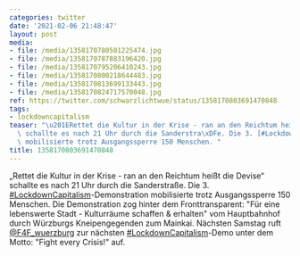 ```yaml
---
categories: twitter
date: '2021-02-06 21:48:47'
layout: post
media:
- file: /media/1358170780501225474.jpg
- file: /media/1358170787883196420.jpg
- file: /media/1358170795206410243.jpg
- file: /media/1358170800218644483.jpg
- file: /media/1358170813699133443.jpg
- file: /media/1358170824717570048.jpg
ref: https://twitter.com/schwarzlichtwue/status/1358170803691470848
tags:
- lockdowncapitalism
teaser: "\u201ERettet die Kultur in der Krise - ran an den Reichtum hei\xDFt die Devise\u201C\
  \ schallte es nach 21 Uhr durch die Sanderstra\xDFe. Die 3. [#LockdownCapitalism](/t/lockdowncapitalism)-Demonstration\
  \ mobilisierte trotz Ausgangssperre 150 Menschen. "
title: 1358170803691470848
---
```

„Rettet die Kultur in der Krise - ran an den Reichtum heißt die Devise“ schallte es nach 21 Uhr durch die Sanderstraße. Die 3. [#LockdownCapitalism](/t/lockdowncapitalism)-Demonstration mobilisierte trotz Ausgangssperre 150 Menschen. 
Die Demonstration zog hinter dem Fronttransparent: "Für eine lebenswerte Stadt - Kulturräume schaffen &amp; erhalten" vom Hauptbahnhof durch Würzburgs Kneipengegenden zum Mainkai. 
Nächsten Samstag ruft [@F4F_wuerzburg](https://twitter.com/F4F_wuerzburg) zur nächsten [#LockdownCapitalism](/t/lockdowncapitalism)-Demo unter dem Motto: "Fight every Crisis!" auf.